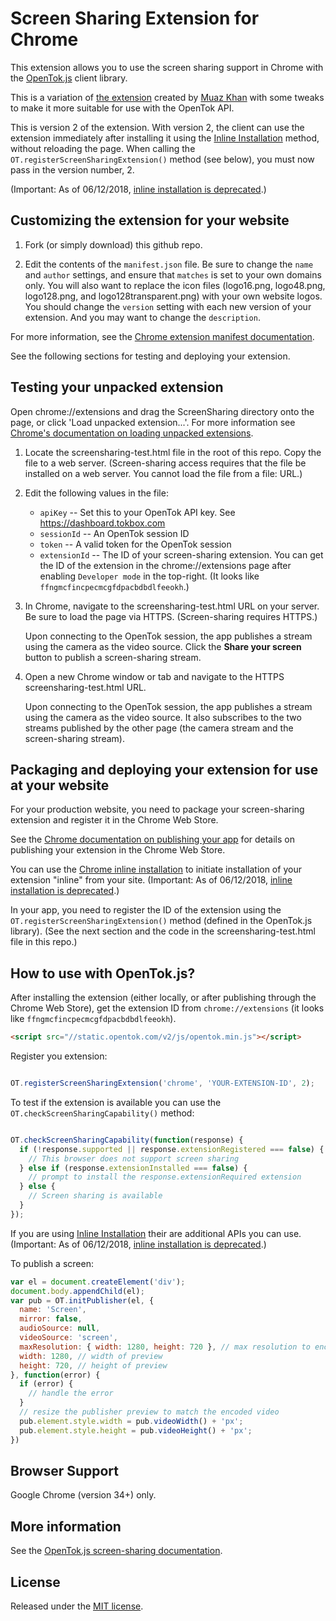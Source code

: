Screen Sharing Extension for Chrome
===================================

This extension allows you to use the screen sharing support in Chrome with the [OpenTok.js][ot] client library.

This is a variation of [the extension][mkext] created by [Muaz Khan][mkgh] with some tweaks to make it more suitable for use with the OpenTok API.

This is version 2 of the extension. With version 2, the client can use the extension immediately after installing it using the [Inline Installation][inline] method, without reloading the page. When calling the `OT.registerScreenSharingExtension()` method (see below), you must now pass in the version number, 2.

(Important: As of 06/12/2018, [inline installation is deprecated][inline-deprecated-faq].)

## Customizing the extension for your website

1. Fork (or simply download) this github repo.

2. Edit the contents of the `manifest.json` file. Be sure to change the `name` and `author`
   settings, and ensure that `matches` is set to your own domains only. You will also want to
   replace the icon files (logo16.png, logo48.png, logo128.png, and logo128transparent.png)
   with your own website logos. You should change the `version` setting with each new version
   of your extension. And you may want to change the `description`.

For more information, see the [Chrome extension manifest documentation][manifest].

See the following sections for testing and deploying your extension.

[ot]: http://tokbox.com/opentok/libraries/client/js/
[mkext]: https://github.com/muaz-khan/WebRTC-Experiment/tree/master/Chrome-Extensions/desktopCapture
[mkgh]: https://github.com/muaz-khan
[manifest]: https://developer.chrome.com/extensions/manifest

## Testing your unpacked extension

Open chrome://extensions and drag the ScreenSharing directory onto the page, or click 'Load unpacked extension...'. For more information see [Chrome's documentation on loading unpacked
extensions][load-unpacked].

[load-unpacked]: https://developer.chrome.com/extensions/getstarted#unpacked

1. Locate the screensharing-test.html file in the root of this repo. Copy the file to a
   web server. (Screen-sharing access requires that the file be installed on a web server.
   You cannot load the file from a file: URL.)

2. Edit the following values in the file:

   * `apiKey` -- Set this to your OpenTok API key. See https://dashboard.tokbox.com
   * `sessionId` -- An OpenTok session ID
   * `token` -- A valid token for the OpenTok session
   * `extensionId` -- The ID of your screen-sharing extension. You can get the ID
     of the extension in the chrome://extensions page after enabling `Developer mode` in the top-right. (It looks like
     `ffngmcfincpecmcgfdpacbdbdlfeeokh`.)

3. In Chrome, navigate to the screensharing-test.html URL on your server. Be sure to load
   the page via HTTPS. (Screen-sharing requires HTTPS.)

   Upon connecting to the OpenTok session, the app publishes a stream using the camera
   as the video source. Click the **Share your screen** button to publish a screen-sharing
   stream.

4. Open a new Chrome window or tab and navigate to the HTTPS screensharing-test.html URL.

   Upon connecting to the OpenTok session, the app publishes a stream using the camera
   as the video source. It also subscribes to the two streams published by the other page
   (the camera stream and the screen-sharing stream).

## Packaging and deploying your extension for use at your website

For your production website, you need to package your screen-sharing extension and register it
in the Chrome Web Store.

See the [Chrome documentation on publishing your app][publish] for details on publishing your extension in the Chrome Web Store.

You can use the [Chrome inline installation][inline] to initiate installation of your extension
"inline" from your site. (Important: As of 06/12/2018, [inline installation is deprecated][inline-deprecated-faq].)

In your app, you need to register the ID of the extension using the
<code>OT.registerScreenSharingExtension()</code> method (defined in the OpenTok.js library).
(See the next section and the code in the screensharing-test.html file in this repo.)

[publish]: https://developer.chrome.com/webstore/publish
[inline]: https://developer.chrome.com/webstore/inline_installation
[inline-deprecated-faq]: https://developer.chrome.com/extensions/inline_faq

## How to use with OpenTok.js?

After installing the extension (either locally, or after publishing through the Chrome Web Store), get the extension ID from `chrome://extensions` (it looks like `ffngmcfincpecmcgfdpacbdbdlfeeokh`).

```html
<script src="//static.opentok.com/v2/js/opentok.min.js"></script>
```

Register you extension:

```javascript

OT.registerScreenSharingExtension('chrome', 'YOUR-EXTENSION-ID', 2);

```

To test if the extension is available you can use the `OT.checkScreenSharingCapability()` method:

```javascript

OT.checkScreenSharingCapability(function(response) {
  if (!response.supported || response.extensionRegistered === false) {
    // This browser does not support screen sharing
  } else if (response.extensionInstalled === false) {
    // prompt to install the response.extensionRequired extension
  } else {
    // Screen sharing is available
  }
});

```

If you are using [Inline Installation][inline] their are additional APIs you can use.
(Important: As of 06/12/2018, [inline installation is deprecated][inline-deprecated-faq].)

To publish a screen:

```javascript
var el = document.createElement('div');
document.body.appendChild(el);
var pub = OT.initPublisher(el, {
  name: 'Screen',
  mirror: false,
  audioSource: null,
  videoSource: 'screen',
  maxResolution: { width: 1280, height: 720 }, // max resolution to encode screen in
  width: 1280, // width of preview
  height: 720, // height of preview
}, function(error) {
  if (error) {
    // handle the error
  }
  // resize the publisher preview to match the encoded video
  pub.element.style.width = pub.videoWidth() + 'px';
  pub.element.style.height = pub.videoHeight() + 'px';
})
```

## Browser Support

Google Chrome (version 34+) only.

## More information

See the [OpenTok.js screen-sharing documentation][ot-screensharing].

[ot-screensharing]: https://tokbox.com/opentok/tutorials/screen-sharing/js/

## License

Released under the [MIT license](http://opensource.org/licenses/MIT).
